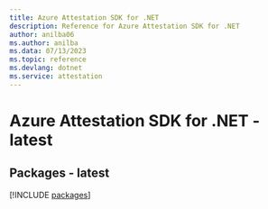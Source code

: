 ```yaml
---
title: Azure Attestation SDK for .NET
description: Reference for Azure Attestation SDK for .NET
author: anilba06
ms.author: anilba
ms.data: 07/13/2023
ms.topic: reference
ms.devlang: dotnet
ms.service: attestation
---
```

# Azure Attestation SDK for .NET - latest
## Packages - latest
[!INCLUDE [packages](attestation-index.md)]
